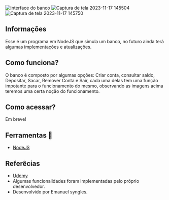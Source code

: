 ![interface do banco](https://github.com/Emanuelsyngles/Account/assets/122393755/b6bdeec9-cd47-4865-b055-49dd7c20fb26)
![Captura de tela 2023-11-17 145504](https://github.com/Emanuelsyngles/Account/assets/122393755/8a46e71e-58ff-47af-83c4-b51da1854ad5)
![Captura de tela 2023-11-17 145750](https://github.com/Emanuelsyngles/Account/assets/122393755/bba7d037-9919-4614-a58a-756c239592ca)


## Informações
  Esse é um programa em NodeJS que simula um banco, no futuro ainda terá algumas implementações e atualizações.

 ## Como funciona?
 O banco é composto por algumas opções: Criar conta, consultar saldo, Depositar, Sacar, Remover Conta e Sair, cada uma delas tem uma função impotante para o funcionamento do mesmo,
 observando as imagens acima teremos uma certa noção do funcionamento.

## Como acessar?
Em breve!

 ## Ferramentas 🔧
- [NodeJS](https://nodejs.org/en)
  
 ## Referêcias

 - [Udemy](https://www.udemy.com/) 
 - Algumas funcionalidades foram implementadas pelo próprio desenvolvedor.
 - Desenvolvido por Emanuel syngles.


